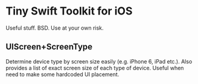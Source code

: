 # Tiny Swift Toolkit for iOS 

Useful stuff. BSD. Use at your own risk.





## UIScreen+ScreenType

Determine device type by screen size easily (e.g. iPhone 6, iPad etc.). Also provides a list of exact screen size of each type of device. Useful when need to make some hardcoded UI placement.